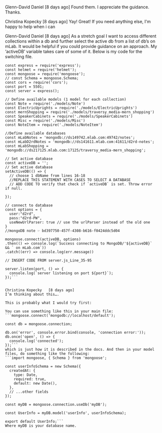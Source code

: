 Glenn-David Daniel   [8 days ago]
Found them.  I appreciate the guidance.  Thanks.
 
Christina Kopecky   [8 days ago]
Yay! Great! If you need anything else, I'm happy to help when i can
 
Glenn-David Daniel   [8 days ago]
As a stretch goal I want to access different collections within a db and further select the active db from a list of db’s on mLab.  It would be helpful if you could provide guidance on an approach.
My ‘activeDB’ variable takes care of some of it.  Below is my code for the switching file.
```// allows user to select database on mLab.com
const express = require('express');
const helmet = require('helmet');
const mongoose = require('mongoose');
// const Schema = mongoose.Schema;
const cors = require('cors');
const port = 5501;
const server = express();
 
// Define available models (1 model for each collection)
const Note = require('./models/Note')
const ElectricUprights = require('./models/ElectricUprights')
const mernShopping = require('./models/traversy_media-mern_shopping')
const SpeakerCabinets = require('./models/SpeakerCabinets')
const Misc = require('./models/Misc')
const NoteItem = require('./models/NoteItem')
 
//Define available databases
const mLabNotes = 'mongodb://ds149742.mlab.com:49742/notes';
const mLabD2rdNotes = 'mongodb://ds141611.mlab.com:41611/d2rd-notes';
const mLabShopping = 'mongodb://ds217125.mlab.com:17125/traversy_media-mern_shopping';
 
// Set active database
const activeDB = '';
// Set active database
setActiveDB(() => {
  // choose 1 dbName from lines 16-18
  //REPLACE THIS STATEMENT WITH CASES TO SELECT A DATABASE
  // ADD CODE TO verify that check if `activeDB` is set. Throw error if null.
 
});
 
// connect to database
const options = {
  user:"d2rd",
  pass:"d2rd-PW",
  useNewUrlParser: true // use the urlParser instead of the old one
}
//mongoDB note ☞ bd397750-457f-4308-b616-f0424ddc5d04  
 
mongoose.connect(activeDB, options)
.then(() => console.log(`Success connecting to MongoDB/'${activeDB}` && ` on mLab.com`))
.catch((err) => console.log(err.message))
 
// INSERT CODE FROM server.js_Line_35-95
 
server.listen(port, () => {
  console.log(`server listening on port ${port}`);
});```
 
 
Christina Kopecky   [8 days ago]
I’m thinking about this….
 
This is probably what I would try first:
 
You can use something like this in your main file:
```mongoose.connect('mongodb://localhost/default');
 
const db = mongoose.connection;
 
db.on('error', console.error.bind(console, 'connection error:'));
db.once('open', () => {
  console.log('connected');
});```
which is just how it is described in the docs. And then in your model files, do something like the following:
```import mongoose, { Schema } from 'mongoose';
 
const userInfoSchema = new Schema({
  createdAt: {
    type: Date,
    required: true,
    default: new Date(),
  },
  // ...other fields
});
 
const myDB = mongoose.connection.useDb('myDB');
 
const UserInfo = myDB.model('userInfo', userInfoSchema);
 
export default UserInfo;```
Where myDB is your database name.
